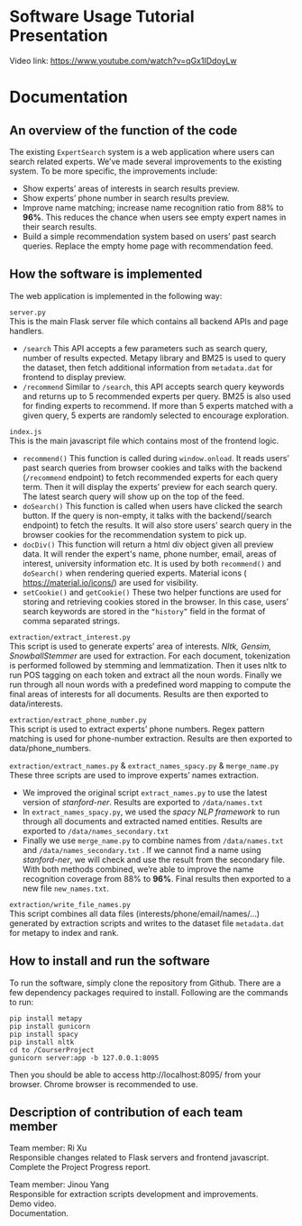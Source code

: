 
# Software Usage Tutorial Presentation
Video link:  https://www.youtube.com/watch?v=qGx1IDdoyLw

# Documentation
## An overview of the function of the code
The existing `ExpertSearch` system is a web application where users can search related experts. We’ve made several improvements to the existing system. To be more specific, the improvements include:  
- Show experts’ areas of interests in search results preview.
- Show experts’ phone number in search results preview.
- Improve name matching; increase name recognition ratio from 88% to **96%**. This reduces the chance when users see empty expert names in their search results.
- Build a simple recommendation system based on users’ past search queries. Replace the empty home page with recommendation feed.

## How the software is implemented
The web application is implemented in the following way:  

`server.py`  
This is the main Flask server file which contains all backend APIs and page handlers.  
- `/search` This API accepts a few parameters such as search query, number of results expected. Metapy library and BM25 is used to query the dataset, then fetch additional information from `metadata.dat` for frontend to display preview.
- `/recommend` Similar to `/search`, this API accepts search query keywords and returns up to 5 recommended experts per query. BM25 is also used for finding experts to recommend. If more than 5 experts matched with a given query, 5 experts are randomly selected to encourage exploration. 

`index.js`  
This is the main javascript file which contains most of the frontend logic.  
- `recommend()` This function is called during `window.onload`. It reads users’ past search queries from browser cookies and talks with the backend (`/recommend` endpoint) to fetch recommended experts for each query term. Then it will display the experts’ preview for each search query. The latest search query will show up on the top of the feed.
- `doSearch()` This function is called when users have clicked the search button. If the query is non-empty, it talks with the backend(/search endpoint) to fetch the results. It will also store users’ search query in the browser cookies for the recommendation system to pick up.
- `docDiv()` This function will return a html div object given all preview data. It will render the expert's name, phone number, email, areas of interest, university information etc. It is used by both `recommend()` and `doSearch()` when rendering queried experts. Material icons ( https://material.io/icons/)  are used for visibility.
- `setCookie()` and `getCookie()` These two helper functions are used for storing and retrieving cookies stored in the browser. In this case, users’ search keywords are stored in the `“history”` field in the format of comma separated strings.

`extraction/extract_interest.py`  
This script is used to generate experts’ area of interests. *Nltk, Gensim, SnowballStemmer* are used for extraction. For each document, tokenization is performed followed by stemming and lemmatization. Then it uses nltk to run POS tagging on each token and extract all the noun words. Finally we run through all noun words with a predefined word mapping to compute the final areas of interests for all documents. Results are then exported to data/interests.  

`extraction/extract_phone_number.py`  
This script is used to extract experts’ phone numbers. Regex pattern matching is used for phone-number extraction. Results are then exported to data/phone_numbers.  

`extraction/extract_names.py` & `extract_names_spacy.py` & `merge_name.py`  
These three scripts are used to improve experts’ names extraction.  
- We improved the original script `extract_names.py` to use the latest version of *stanford-ner*. Results are exported to `/data/names.txt`
- In `extract_names_spacy.py`, we used the *spacy NLP framework* to run through all documents and extracted named entities. Results are exported to `/data/names_secondary.txt`
- Finally we use `merge_name.py` to combine names from `/data/names.txt` and `/data/names_secondary.txt` . If we cannot find a name using *stanford-ner*, we will check and use the result from the secondary file. With both methods combined, we’re able to improve the name recognition coverage from 88% to **96%**. Final results then exported to a new file `new_names.txt`.

`extraction/write_file_names.py`  
This script combines all data files (interests/phone/email/names/…) generated by extraction scripts and writes to the dataset file `metadata.dat` for metapy to index and rank.  


## How to install and run the software
To run the software, simply clone the repository from Github. There are a few dependency packages required to install. Following are the commands to run:  
```
pip install metapy  
pip install gunicorn   
pip install spacy  
pip install nltk  
cd to /CourserProject  
gunicorn server:app -b 127.0.0.1:8095  
```
Then you should be able to access http://localhost:8095/ from your browser. Chrome browser is recommended to use.

## Description of contribution of each team member

Team member: Ri Xu  
Responsible changes related to Flask servers and frontend javascript.  
Complete the Project Progress report.  

Team member: Jinou Yang  
Responsible for extraction scripts development and  improvements.  
Demo video.  
Documentation.  
